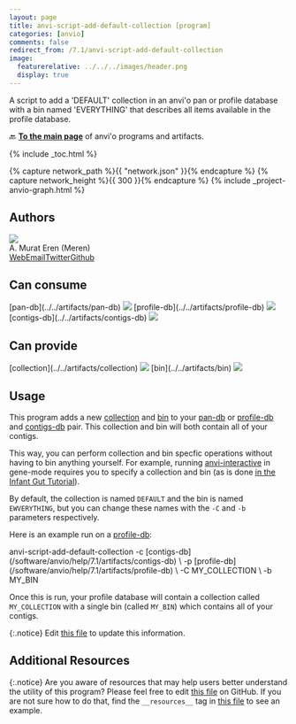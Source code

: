 ```yaml
---
layout: page
title: anvi-script-add-default-collection [program]
categories: [anvio]
comments: false
redirect_from: /7.1/anvi-script-add-default-collection
image:
  featurerelative: ../../../images/header.png
  display: true
---
```


A script to add a &#x27;DEFAULT&#x27; collection in an anvi&#x27;o pan or profile database with a bin named &#x27;EVERYTHING&#x27; that describes all items available in the profile database.

🔙 **[To the main page](../../)** of anvi'o programs and artifacts.


{% include _toc.html %}
<div id="svg" class="subnetwork"></div>
{% capture network_path %}{{ "network.json" }}{% endcapture %}
{% capture network_height %}{{ 300 }}{% endcapture %}
{% include _project-anvio-graph.html %}


## Authors

<div class="page-author"><div class="page-author-info"><div class="page-person-photo"><img class="page-person-photo-img" src="../../images/authors/meren.jpg" /></div><div class="page-person-info-box"><span class="page-author-name">A. Murat Eren (Meren)</span><div class="page-author-social-box"><a href="http://meren.org" class="person-social" target="_blank"><i class="fa fa-fw fa-home"></i>Web</a><a href="mailto:a.murat.eren@gmail.com" class="person-social" target="_blank"><i class="fa fa-fw fa-envelope-square"></i>Email</a><a href="http://twitter.com/merenbey" class="person-social" target="_blank"><i class="fa fa-fw fa-twitter-square"></i>Twitter</a><a href="http://github.com/meren" class="person-social" target="_blank"><i class="fa fa-fw fa-github"></i>Github</a></div></div></div></div>



## Can consume


<p style="text-align: left" markdown="1"><span class="artifact-r">[pan-db](../../artifacts/pan-db) <img src="../../images/icons/DB.png" class="artifact-icon-mini" /></span> <span class="artifact-r">[profile-db](../../artifacts/profile-db) <img src="../../images/icons/DB.png" class="artifact-icon-mini" /></span> <span class="artifact-r">[contigs-db](../../artifacts/contigs-db) <img src="../../images/icons/DB.png" class="artifact-icon-mini" /></span></p>


## Can provide


<p style="text-align: left" markdown="1"><span class="artifact-p">[collection](../../artifacts/collection) <img src="../../images/icons/COLLECTION.png" class="artifact-icon-mini" /></span> <span class="artifact-p">[bin](../../artifacts/bin) <img src="../../images/icons/BIN.png" class="artifact-icon-mini" /></span></p>


## Usage


This program adds a new <span class="artifact-n">[collection](/software/anvio/help/7.1/artifacts/collection)</span> and <span class="artifact-n">[bin](/software/anvio/help/7.1/artifacts/bin)</span> to your <span class="artifact-n">[pan-db](/software/anvio/help/7.1/artifacts/pan-db)</span> or <span class="artifact-n">[profile-db](/software/anvio/help/7.1/artifacts/profile-db)</span> and <span class="artifact-n">[contigs-db](/software/anvio/help/7.1/artifacts/contigs-db)</span> pair. This collection and bin will both contain all of your contigs. 

This way, you can perform collection and bin specfic operations without having to bin anything yourself. For example, running <span class="artifact-n">[anvi-interactive](/software/anvio/help/7.1/programs/anvi-interactive)</span> in gene-mode requires you to specify a collection and bin (as is done [in the Infant Gut Tutorial](http://merenlab.org/tutorials/infant-gut/#the-gene-mode-studying-distribution-patterns-at-the-gene-level)). 

By default, the collection is named `DEFAULT` and the bin is named `EWVERYTHING`, but you can change these names with the `-C` and `-b` parameters respectively. 

Here is an example run on a <span class="artifact-n">[profile-db](/software/anvio/help/7.1/artifacts/profile-db)</span>: 

<div class="codeblock" markdown="1">
anvi&#45;script&#45;add&#45;default&#45;collection &#45;c <span class="artifact&#45;n">[contigs&#45;db](/software/anvio/help/7.1/artifacts/contigs&#45;db)</span> \ 
                                   &#45;p <span class="artifact&#45;n">[profile&#45;db](/software/anvio/help/7.1/artifacts/profile&#45;db)</span> \ 
                                   &#45;C MY_COLLECTION \
                                   &#45;b MY_BIN 
</div>

Once this is run, your profile database will contain a collection called `MY_COLLECTION` with a single bin (called `MY_BIN`) which contains all of your contigs. 


{:.notice}
Edit [this file](https://github.com/merenlab/anvio/tree/master/anvio/docs/programs/anvi-script-add-default-collection.md) to update this information.


## Additional Resources



{:.notice}
Are you aware of resources that may help users better understand the utility of this program? Please feel free to edit [this file](https://github.com/merenlab/anvio/tree/master/bin/anvi-script-add-default-collection) on GitHub. If you are not sure how to do that, find the `__resources__` tag in [this file](https://github.com/merenlab/anvio/blob/master/bin/anvi-interactive) to see an example.
